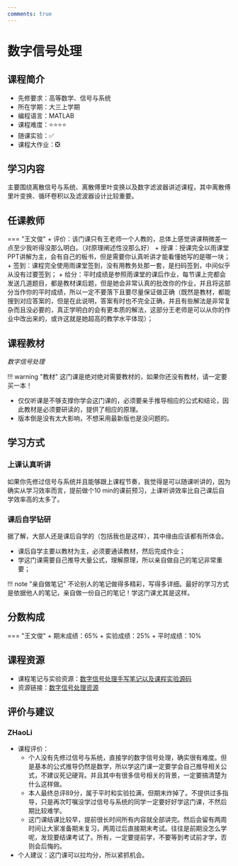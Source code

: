 ```yaml
---
comments: true
---
```

# 数字信号处理

## 课程简介
+ 先修要求：高等数学、信号与系统
+ 所在学期：大三上学期
+ 编程语言：MATLAB
+ 课程难度：:star::star::star::star:
+ 随课实验：:white_check_mark:
+ 课程大作业：:negative_squared_cross_mark:

## 学习内容
主要围绕离散信号与系统、离散傅里叶变换以及数字滤波器讲述课程，其中离散傅里叶变换、循环卷积以及滤波器设计比较重要。
## 任课教师

=== "王文俊"
    + 评价：该门课只有王老师一个人教的，总体上感觉讲课稍微差一点至少我听得没那么明白。（对原理阐述性没那么好）
    + 授课：授课完全以雨课堂PPT讲解为主，会有自己的板书，但是需要你认真听讲才能看懂她写的是哪一块；
    + 签到：课程完全使用雨课堂签到，没有用教务处那一套，是扫码签到，中间似乎从没有过要签到；
    + 给分：平时成绩是参照雨课堂的课后作业，每节课上完都会发送几道题目，都是教材课后题，但是她会非常认真的批改你的作业，并且将这部分当作你的平时成绩，所以一定不要落下且要尽量保证做正确（既然是教材，都能搜到对应答案的，但是在此说明，答案有时也不完全正确，并且有些解法是非常复杂而且没必要的，真正学明白的会有更本质的解法，这部分王老师是可以从你的作业中改出来的，或许这就是她超高的教学水平体现）；

## 课程教材

*数字信号处理*

!!! warning "教材"
    这门课是绝对绝对需要教材的，如果你还没有教材，请一定要买一本！

+ 仅仅听课是不够支撑你学会这门课的，必须要亲手推导相应的公式和结论，因此教材是必须要研读的，提供了相应的原理。
+ 版本倒是没有太大影响，不想采用最新版也是没问题的。

## 学习方式
### 上课认真听讲
如果你先修过信号与系统并且能够跟上课程节奏，我觉得是可以随课听讲的，因为确实从学习效率而言，提前做个10 min的课前预习，上课听讲效率比自己课后自学效率高的太多了。

### 课后自学钻研
据了解，大部人还是课后自学的（包括我也是这样），其中缘由应该都有所体会。

+ 课后自学主要以教材为主，必须要通读教材，然后完成作业；
+ 学这门课需要自己推导大量公式，理解原理，所以亲自做自己的笔记非常重要；

!!! note "亲自做笔记"
    不论别人的笔记做得多精彩，写得多详细。最好的学习方式是依据他人的笔记，亲自做一份自己的笔记！学这门课尤其是这样。

## 分数构成

=== "王文俊"
    + 期末成绩：65%
    + 实验成绩：25%
    + 平时成绩：10%

## 课程资源
+ 课程笔记与实验资源：[数字信号处理手写笔记以及课程实验源码](https://zhihaoli.top/collaboration/DigitalSignalProcessing/)
+ 资源链接：[数字信号处理资源](https://www.alipan.com/s/kh86JJ8gmU9)

## 评价与建议
### ZHaoLi
+ 课程评价：
    + 个人没有先修过信号与系统，直接学的数字信号处理，确实很有难度。但是基本的公式推导仍然是数学，所以学这门课一定要学会自己推导相关公式，不建议死记硬背。并且其中有很多信号相关的背景，一定要搞清楚为什么这样做。
    + 本人最终总评89分，属于平时和实验拉满，但期末炸掉了。不提供过多指导，只是再次叮嘱没学过信号与系统的同学一定要好好学这门课，不然后期比较难学。
    + 这门课结课比较早，提前很长时间所有内容就全部讲完。然后会留有两周时间让大家准备期末复习，两周过后直接期末考试。往往是前期没怎么学呢，发现要结课考试了。所有，一定要提前学，不要等到考试前才学，否则会后悔的。
+ 个人建议：这门课可以拉均分，所以紧抓机会。